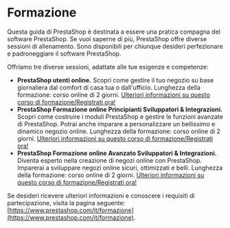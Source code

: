 # Formazione

Questa guida di PrestaShop è destinata a essere una pratica compagna del software PrestaShop. Se vuoi saperne di più, PrestaShop offre diverse sessioni di allenamento. Sono disponibili per chiunque desideri perfezionare e padroneggiare il software PrestaShop.

Offriamo tre diverse sessioni, adattate alle tue esigenze e competenze:

* **PrestaShop utenti online.** Scopri come gestire il tuo negozio su base giornaliera dal comfort di casa tua o dall'ufficio. Lunghezza della formazione: corso online di 2 giorni. [Ulteriori informazioni su questo corso di formazione/Registrati ora!](https://addons.prestashop.com/it/formazione/8887-formazione-utente-prestashop-in-linea.html)
* **PrestaShop Formazione online Principianti Sviluppatori & Integrazioni.** Scopri come costruire i moduli PrestaShop e gestire le funzioni avanzate di PrestaShop. Potrai anche imparare a personalizzare un bellissimo e dinamico negozio online. Lunghezza della formazione: corso online di 2 giorni. [Ulteriori informazioni su questo corso di formazione/Registrati ora!](https://addons.prestashop.com/it/formazione/8887-formazione-utente-prestashop-in-linea.html)
* **PrestaShop Formazione online Avanzato Sviluppatori & Integrazioni.** Diventa esperto nella creazione di negozi online con PrestaShop. Imparerai a sviluppare negozi online sicuri, ottimizzati e belli. Lunghezza della formazione: corso online di 2 giorni. [Ulteriori informazioni su questo corso di formazione/Registrati ora!](https://addons.prestashop.com/it/formazione/8887-formazione-utente-prestashop-in-linea.html)

Se desideri ricevere ulteriori informazioni e conoscere i requisiti di partecipazione, visita la pagina seguente: [https://www.prestashop.com/it/formazione](https://www.prestashop.com/it/formazione).

